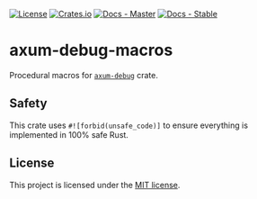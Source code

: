 [![License](https://img.shields.io/crates/l/axum-debug-macros)](https://choosealicense.com/licenses/mit/)
[![Crates.io](https://img.shields.io/crates/v/axum-debug-macros)](https://crates.io/crates/axum-debug-macros)
[![Docs - Master](https://img.shields.io/badge/docs-master-blue)](https://programatik29.github.io/axum-debug/docs/axum_debug_macros/)
[![Docs - Stable](https://img.shields.io/crates/v/axum-debug-macros?color=blue&label=docs)](https://docs.rs/axum-debug-macros/)


# axum-debug-macros

Procedural macros for [`axum-debug`] crate.

## Safety

This crate uses `#![forbid(unsafe_code)]` to ensure everything is implemented in 100% safe Rust.

## License

This project is licensed under the [MIT license](LICENSE).

[`axum-debug`]: https://crates.io/crates/axum-debug
